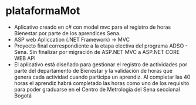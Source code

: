 # plataformaMot
- Aplicativo creado en c# con model mvc para el registro de horas Bienestar por parte de los aprendices Sena.
- ASP web Apliccation (.NET Framework) -> MVC
- Proyecto final correspondiente a la etapa electiva del programa ADSO - Sena. Sin finalizar por migración de ASP.NET MVC a ASP.NET CORE WEB API
- El aplicativo está diseñado para gestionar el registro de actividades por parte del departamento de Bienestar y la validación de horas que genera cada actividad cuando participa un aprendiz. Al completar las 40 horas el aprendiz habrá completado las horas como uno de los requisito para poder graduarse en el Centro de Metrologia del Sena seccional Bogotá

